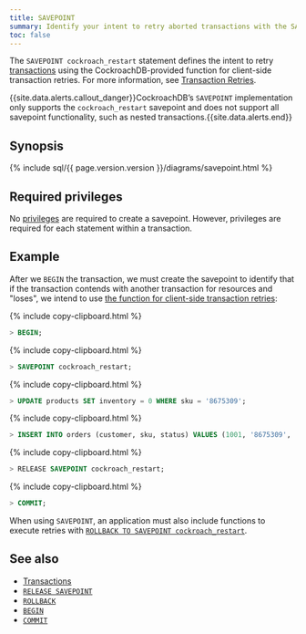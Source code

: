```yaml
---
title: SAVEPOINT
summary: Identify your intent to retry aborted transactions with the SAVEPOINT cockroach_restart statement in CockroachDB.
toc: false
---
```


The `SAVEPOINT cockroach_restart` statement defines the intent to retry [transactions](transactions.html) using the CockroachDB-provided function for client-side transaction retries. For more information, see [Transaction Retries](transactions.html#transaction-retries).

{{site.data.alerts.callout_danger}}CockroachDB’s <code>SAVEPOINT</code> implementation only supports the <code>cockroach_restart</code> savepoint and does not support all savepoint functionality, such as nested transactions.{{site.data.alerts.end}}

<div id="toc"></div>

## Synopsis

<div>
  {% include sql/{{ page.version.version }}/diagrams/savepoint.html %}
</div>

## Required privileges

No [privileges](privileges.html) are required to create a savepoint. However, privileges are required for each statement within a transaction.

## Example

After we `BEGIN` the transaction, we must create the savepoint to identify that if the transaction contends with another transaction for resources and "loses", we intend to use [the function for client-side transaction retries](transactions.html#transaction-retries):

{% include copy-clipboard.html %}
~~~ sql
> BEGIN;
~~~

{% include copy-clipboard.html %}
~~~ sql
> SAVEPOINT cockroach_restart;
~~~

{% include copy-clipboard.html %}
~~~ sql
> UPDATE products SET inventory = 0 WHERE sku = '8675309';
~~~

{% include copy-clipboard.html %}
~~~ sql
> INSERT INTO orders (customer, sku, status) VALUES (1001, '8675309', 'new');
~~~

{% include copy-clipboard.html %}
~~~ sql
> RELEASE SAVEPOINT cockroach_restart;
~~~

{% include copy-clipboard.html %}
~~~ sql
> COMMIT;
~~~

When using `SAVEPOINT`, an application must also include functions to execute retries with [`ROLLBACK TO SAVEPOINT cockroach_restart`](rollback-transaction.html#retry-a-transaction).

## See also

- [Transactions](transactions.html)
- [`RELEASE SAVEPOINT`](release-savepoint.html)
- [`ROLLBACK`](rollback-transaction.html)
- [`BEGIN`](begin-transaction.html)
- [`COMMIT`](commit-transaction.html)
